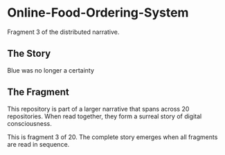 # Online-Food-Ordering-System

Fragment 3 of the distributed narrative.

## The Story

Blue was no longer a certainty

## The Fragment

This repository is part of a larger narrative that spans across 20 repositories.
When read together, they form a surreal story of digital consciousness.

This is fragment 3 of 20. The complete story emerges when all fragments are read in sequence.
<!-- Fragment 3 whispers: 1 -->

<!-- Fragment 3 whispers: 2 -->

<!-- Fragment 3 whispers: 3 -->

<!-- Fragment 3 whispers: 4 -->

<!-- Fragment 3 whispers: 6 -->

<!-- Fragment 3 whispers: 8 -->

<!-- Fragment 3 whispers: 9 -->

<!-- Fragment 3 whispers: 11 -->

<!-- Fragment 3 whispers: 12 -->

<!-- Fragment 3 whispers: 13 -->

<!-- Fragment 3 whispers: 16 -->

<!-- Fragment 3 whispers: 17 -->

<!-- Fragment 3 whispers: 18 -->

<!-- Fragment 3 whispers: 19 -->

<!-- Fragment 3 whispers: 22 -->

<!-- Fragment 3 whispers: 23 -->

<!-- Fragment 3 whispers: 24 -->

<!-- Fragment 3 whispers: 26 -->

<!-- Fragment 3 whispers: 27 -->

<!-- Fragment 3 whispers: 29 -->

<!-- Fragment 3 whispers: 31 -->

<!-- Fragment 3 whispers: 32 -->

<!-- Fragment 3 whispers: 33 -->

<!-- Fragment 3 whispers: 34 -->

<!-- Fragment 3 whispers: 36 -->

<!-- Fragment 3 whispers: 37 -->

<!-- Fragment 3 whispers: 38 -->

<!-- Fragment 3 whispers: 39 -->

<!-- Fragment 3 whispers: 41 -->

<!-- Fragment 3 whispers: 43 -->

<!-- Fragment 3 whispers: 44 -->

<!-- Fragment 3 whispers: 46 -->

<!-- Fragment 3 whispers: 47 -->

<!-- Fragment 3 whispers: 48 -->

<!-- Fragment 3 whispers: 51 -->

<!-- Fragment 3 whispers: 52 -->

<!-- Fragment 3 whispers: 53 -->

<!-- Fragment 3 whispers: 54 -->

<!-- Fragment 3 whispers: 57 -->

<!-- Fragment 3 whispers: 58 -->

<!-- Fragment 3 whispers: 59 -->

<!-- Fragment 3 whispers: 61 -->
